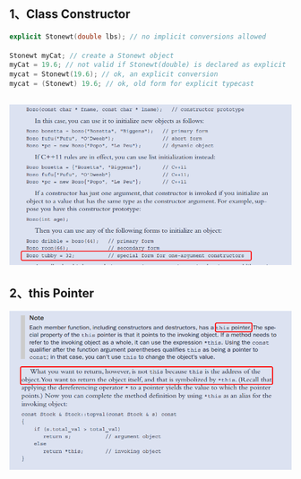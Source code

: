 ## 1、Class Constructor

```cpp
explicit Stonewt(double lbs); // no implicit conversions allowed

Stonewt myCat; // create a Stonewt object
myCat = 19.6; // not valid if Stonewt(double) is declared as explicit
mycat = Stonewt(19.6); // ok, an explicit conversion
mycat = (Stonewt) 19.6; // ok, old form for explicit typecast
```

## ![](/assets/class_constructor.png)

## 2、this Pointer

![](/assets/this_pointer.png)







## 



